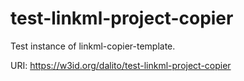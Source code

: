 # test-linkml-project-copier

Test instance of linkml-copier-template.

URI: https://w3id.org/dalito/test-linkml-project-copier

